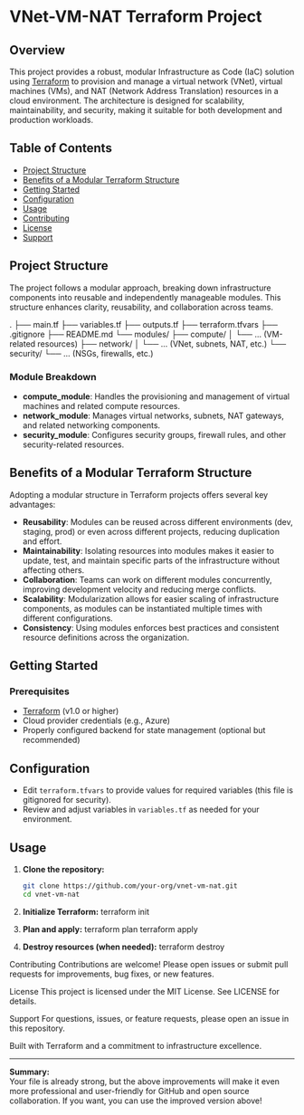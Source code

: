 # VNet-VM-NAT Terraform Project

## Overview

This project provides a robust, modular Infrastructure as Code (IaC) solution using [Terraform](https://www.terraform.io/) to provision and manage a virtual network (VNet), virtual machines (VMs), and NAT (Network Address Translation) resources in a cloud environment. The architecture is designed for scalability, maintainability, and security, making it suitable for both development and production workloads.

## Table of Contents

- [Project Structure](#project-structure)
- [Benefits of a Modular Terraform Structure](#benefits-of-a-modular-terraform-structure)
- [Getting Started](#getting-started)
- [Configuration](#configuration)
- [Usage](#usage)
- [Contributing](#contributing)
- [License](#license)
- [Support](#support)

## Project Structure

The project follows a modular approach, breaking down infrastructure components into reusable and independently manageable modules. This structure enhances clarity, reusability, and collaboration across teams.

. ├── main.tf 
  ├── variables.tf 
  ├── outputs.tf
  ├── terraform.tfvars
  ├── .gitignore
  ├── README.md 
  └── modules/ 
     ├── compute/
     │ └── ... (VM-related resources)
     ├── network/ 
     │ └── ... (VNet, subnets, NAT, etc.) 
     └── security/ └── ... (NSGs, firewalls, etc.)


### Module Breakdown

- **compute_module**: Handles the provisioning and management of virtual machines and related compute resources.
- **network_module**: Manages virtual networks, subnets, NAT gateways, and related networking components.
- **security_module**: Configures security groups, firewall rules, and other security-related resources.

## Benefits of a Modular Terraform Structure

Adopting a modular structure in Terraform projects offers several key advantages:

- **Reusability**: Modules can be reused across different environments (dev, staging, prod) or even across different projects, reducing duplication and effort.
- **Maintainability**: Isolating resources into modules makes it easier to update, test, and maintain specific parts of the infrastructure without affecting others.
- **Collaboration**: Teams can work on different modules concurrently, improving development velocity and reducing merge conflicts.
- **Scalability**: Modularization allows for easier scaling of infrastructure components, as modules can be instantiated multiple times with different configurations.
- **Consistency**: Using modules enforces best practices and consistent resource definitions across the organization.

## Getting Started

### Prerequisites

- [Terraform](https://www.terraform.io/downloads.html) (v1.0 or higher)
- Cloud provider credentials (e.g., Azure)
- Properly configured backend for state management (optional but recommended)

## Configuration

- Edit `terraform.tfvars` to provide values for required variables (this file is gitignored for security).
- Review and adjust variables in `variables.tf` as needed for your environment.

## Usage

1. **Clone the repository:**
   ```sh
   git clone https://github.com/your-org/vnet-vm-nat.git
   cd vnet-vm-nat


2. **Initialize Terraform:**
terraform init
4. **Plan and apply:**
terraform plan
terraform apply

4. **Destroy resources (when needed):**
terraform destroy

Contributing
Contributions are welcome! Please open issues or submit pull requests for improvements, bug fixes, or new features.

License
This project is licensed under the MIT License. See LICENSE for details.

Support
For questions, issues, or feature requests, please open an issue in this repository.

Built with Terraform and a commitment to infrastructure excellence.

---

**Summary:**  
Your file is already strong, but the above improvements will make it even more professional and user-friendly for GitHub and open source collaboration. If you want, you can use the improved version above!
